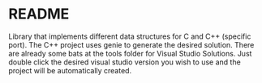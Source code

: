 # README #

Library that implements different data structures for C and C++ (specific port). The C++ project uses genie to generate the desired solution. There are already some bats at the tools folder for Visual Studio Solutions. Just double click the desired visual studio version you wish to use and the project will be automatically created.
